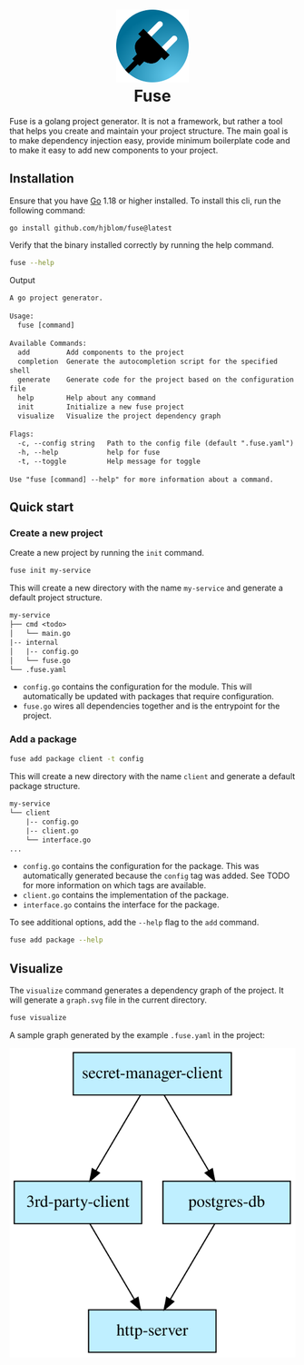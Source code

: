<h1 align="center" style="border-bottom: none">
    <img alt="Fuse" src="logo.svg" width="128px"></a>
    <br>
    Fuse
</h1>

Fuse is a golang project generator. It is not a framework, but rather a tool that helps you create and maintain your project structure. The main goal is to make dependency injection easy, provide minimum boilerplate code and to make it easy to add new components to your project.

## Installation

Ensure that you have [Go](https://golang.org/) 1.18 or higher installed. To install this cli, run the following command:

```text
go install github.com/hjblom/fuse@latest
```

Verify that the binary installed correctly by running the help command.

```bash
fuse --help
```

Output

```text
A go project generator.

Usage:
  fuse [command]

Available Commands:
  add         Add components to the project
  completion  Generate the autocompletion script for the specified shell
  generate    Generate code for the project based on the configuration file
  help        Help about any command
  init        Initialize a new fuse project
  visualize   Visualize the project dependency graph

Flags:
  -c, --config string   Path to the config file (default ".fuse.yaml")
  -h, --help            help for fuse
  -t, --toggle          Help message for toggle

Use "fuse [command] --help" for more information about a command.
```

## Quick start

### Create a new project

Create a new project by running the `init` command.

```bash
fuse init my-service
```

This will create a new directory with the name `my-service` and generate a default project structure.

```text
my-service
├── cmd <todo>
│   └── main.go
|-- internal
│   |-- config.go
│   └── fuse.go
└── .fuse.yaml
```

- `config.go` contains the configuration for the module. This will automatically be updated with packages that require configuration.
- `fuse.go` wires all dependencies together and is the entrypoint for the project.

### Add a package

```bash
fuse add package client -t config
```

This will create a new directory with the name `client` and generate a default package structure.

```text
my-service
└── client
    |-- config.go
    |-- client.go
    └── interface.go
...
```

- `config.go` contains the configuration for the package. This was automatically generated because the `config` tag was added. See TODO for more information on which tags are available.
- `client.go` contains the implementation of the package.
- `interface.go` contains the interface for the package.

To see additional options, add the `--help` flag to the `add` command.

```bash
fuse add package --help
```

## Visualize

The `visualize` command generates a dependency graph of the project. It will generate a `graph.svg` file in the current directory.

```bash
fuse visualize
```

A sample graph generated by the example `.fuse.yaml` in the project:

<img src="graph.svg" alt="Dependency graph of the fuse project" style="display: block; margin-left: auto; margin-right: auto;"/>
